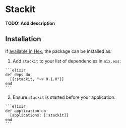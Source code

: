 # Stackit

**TODO: Add description**

## Installation

If [available in Hex](https://hex.pm/docs/publish), the package can be installed as:

  1. Add `stackit` to your list of dependencies in `mix.exs`:

    ```elixir
    def deps do
      [{:stackit, "~> 0.1.0"}]
    end
    ```

  2. Ensure `stackit` is started before your application:

    ```elixir
    def application do
      [applications: [:stackit]]
    end
    ```

